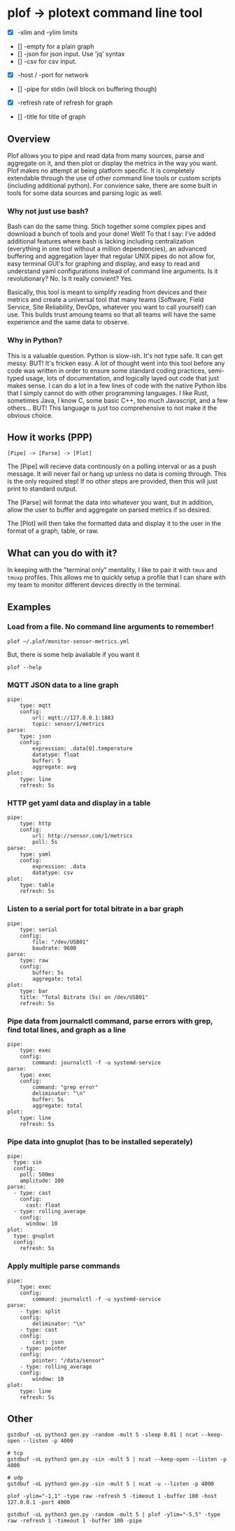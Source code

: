 # plof -> plotext command line tool

- [x] -xlim and -ylim limits
- [] -empty for a plain graph
- [] -json for json input. Use 'jq' syntax
- [] -csv for csv input.
- [x] -host / -port for network
- [] -pipe for stdin (will block on buffering though)
- [x] -refresh rate of refresh for graph
- [] -title for title of graph

## Overview

Plof allows you to pipe and read data from many sources, parse and aggregate on it, and then plot or display the metrics in the way you want. Plof makes no attempt at being platform specific. It is completely extendable through the use of other command line tools or custom scripts (including additional python). For convience sake, there are some built in tools for some data sources and parsing logic as well.

### Why not just use bash?

Bash can do the same thing. Stich together some complex pipes and download a bunch of tools and your done! Well! To that I say: I've added additional features where bash is lacking including centralization (everything in one tool without a million dependencies), an advanced buffering and aggregation layer that regular UNIX pipes do not allow for, easy terminal GUI's for graphing and display, and easy to read and understand yaml configurations instead of command line arguments. Is it revolutionary? No. Is it really convient? Yes.

Basically, this tool is meant to simplify reading from devices and their metrics and create a universal tool that many teams (Software, Field Service, Site Reliability, DevOps, whatever you want to call yourself) can use. This builds trust amoung teams so that all teams will have the same experience and the same data to observe.

### Why in Python?

This is a valuable question. Python is slow-ish. It's not type safe. It can get messy. BUT! It's fricken easy. A lot of thought went into this tool before any code was written in order to ensure some standard coding practices, semi-typed usage, lots of documentation, and logically layed out code that just makes sense. I can do a lot in a few lines of code with the native Python libs that I simply cannot do with other programming languages. I like Rust, sometimes Java, I know C, some basic C++, too much Javascript, and a few others... BUT! This language is just too comprehensive to not make it the obvious choice.



## How it works (PPP)

```
[Pipe] -> [Parse] -> [Plot]
```

The [Pipe] will recieve data continously on a polling interval or as a push message. It will never fail or hang up unless no data is coming through. This is the only required step! If no other steps are provided, then this will just print to standard output.

The [Parse] will format the data into whatever you want, but in addition, allow the user to buffer and aggregate on parsed metrics if so desired.

The [Plot] will then take the formatted data and display it to the user in the format of a graph, table, or raw.

## What can you do with it?

In keeping with the "terminal only" mentality, I like to pair it with `tmux` and `tmuxp` profiles. This allows me to quickly setup a profile that I can share with my team to monitor different devices directly in the terminal. 

## Examples

### Load from a file. No command line arguments to remember!

```
plof ~/.plof/monitor-sensor-metrics.yml
```

But, there is some help avaliable if you want it

```
plof --help
```

### MQTT JSON data to a line graph

```
pipe:
    type: mqtt
    config:
        url: mqtt://127.0.0.1:1883
        topic: sensor/1/metrics
parse:
    type: json
    config:
        expression: .data[0].temperature
        datatype: float
        buffer: 5
        aggregate: avg
plot:
    type: line
    refresh: 5s
```

### HTTP get yaml data and display in a table

```
pipe:
    type: http
    config:
        url: http://sensor.com/1/metrics
        poll: 5s
parse:
    type: yaml
    config:
        expression: .data
        datatype: csv
plot:
    type: table
    refresh: 5s
```

### Listen to a serial port for total bitrate in a bar graph

```
pipe:
    type: serial
    config:
        file: "/dev/USB01"
        baudrate: 9600
parse: 
    type: raw
    config:
        buffer: 5s
        aggregate: total
plot:
    type: bar
    title: "Total Bitrate (5s) on /dev/USB01"
    refresh: 5s
```

### Pipe data from journalctl command, parse errors with grep, find total lines, and graph as a line

```
pipe:
    type: exec
    config:
        command: journalctl -f -u systemd-service
parse:
    type: exec
    config:
        command: "grep error"
        deliminator: "\n"
        buffer: 5s
        aggregate: total
plot:
    type: line
    refresh: 5s
```

### Pipe data into gnuplot (has to be installed seperately)

```
pipe:
  type: sin
  config:
    poll: 500ms
    amplitude: 100
parse:
  - type: cast
    config:
      cast: float
  - type: rolling_average
    config:
      window: 10
plot:
  type: gnuplot
  config:
    refresh: 5s
```

### Apply multiple parse commands

```
pipe:
    type: exec
    config:
        command: journalctl -f -u systemd-service
parse:
    - type: split
    config:
        deliminator: "\n"
    - type: cast
    config:
        cast: json
    - type: pointer
    config:
        pointer: "/data/sensor"
    - type: rolling_average
    config:
        window: 10
plot:
    type: line
    refresh: 5s
```

## Other

```
gstdbuf -oL python3 gen.py -random -mult 5 -sleep 0.01 | ncat --keep-open --listen -p 4000

# tcp
gstdbuf -oL python3 gen.py -sin -mult 5 | ncat --keep-open --listen -p 4000

# udp
gstdbuf -oL python3 gen.py -sin -mult 5 | ncat -u --listen -p 4000 
```

```
plof -ylim="-1,1" -type raw -refresh 5 -timeout 1 -buffer 100 -host 127.0.0.1 -port 4000

gstdbuf -oL python3 gen.py -random -mult 5 | plof -ylim="-5,5" -type raw -refresh 1 -timeout 1 -buffer 100 -pipe
```

